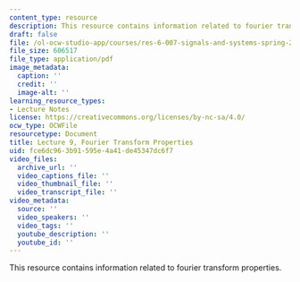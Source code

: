```yaml
---
content_type: resource
description: This resource contains information related to fourier transform properties.
draft: false
file: /ol-ocw-studio-app/courses/res-6-007-signals-and-systems-spring-2011/fce6dc963b91595e4a41de45347dc6f7_MITRES_6_007S11_lec09.pdf
file_size: 606517
file_type: application/pdf
image_metadata:
  caption: ''
  credit: ''
  image-alt: ''
learning_resource_types:
- Lecture Notes
license: https://creativecommons.org/licenses/by-nc-sa/4.0/
ocw_type: OCWFile
resourcetype: Document
title: Lecture 9, Fourier Transform Properties
uid: fce6dc96-3b91-595e-4a41-de45347dc6f7
video_files:
  archive_url: ''
  video_captions_file: ''
  video_thumbnail_file: ''
  video_transcript_file: ''
video_metadata:
  source: ''
  video_speakers: ''
  video_tags: ''
  youtube_description: ''
  youtube_id: ''
---
```

This resource contains information related to fourier transform properties.